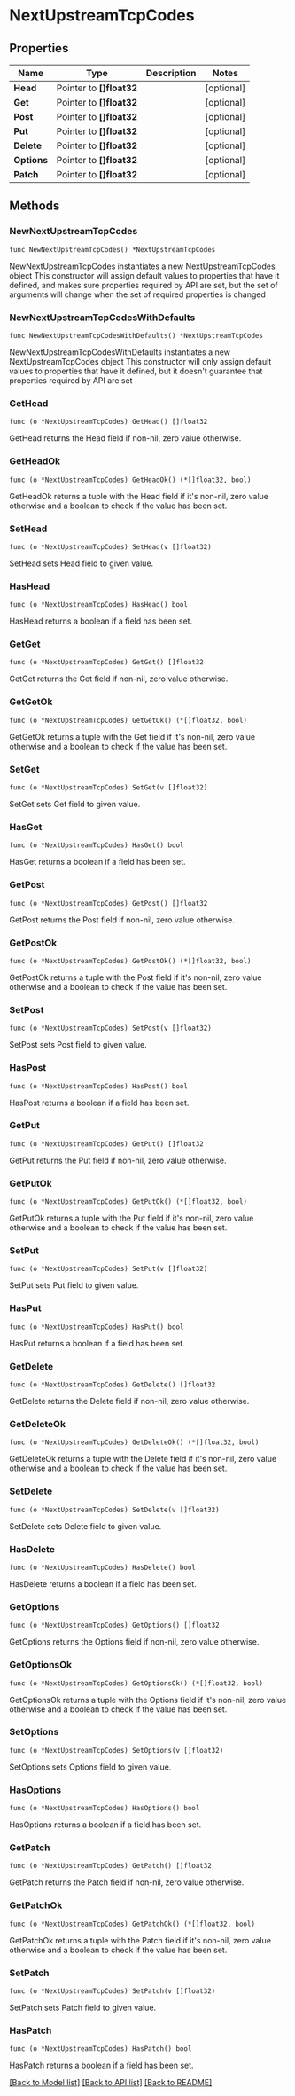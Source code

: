 # NextUpstreamTcpCodes

## Properties

Name | Type | Description | Notes
------------ | ------------- | ------------- | -------------
**Head** | Pointer to **[]float32** |  | [optional] 
**Get** | Pointer to **[]float32** |  | [optional] 
**Post** | Pointer to **[]float32** |  | [optional] 
**Put** | Pointer to **[]float32** |  | [optional] 
**Delete** | Pointer to **[]float32** |  | [optional] 
**Options** | Pointer to **[]float32** |  | [optional] 
**Patch** | Pointer to **[]float32** |  | [optional] 

## Methods

### NewNextUpstreamTcpCodes

`func NewNextUpstreamTcpCodes() *NextUpstreamTcpCodes`

NewNextUpstreamTcpCodes instantiates a new NextUpstreamTcpCodes object
This constructor will assign default values to properties that have it defined,
and makes sure properties required by API are set, but the set of arguments
will change when the set of required properties is changed

### NewNextUpstreamTcpCodesWithDefaults

`func NewNextUpstreamTcpCodesWithDefaults() *NextUpstreamTcpCodes`

NewNextUpstreamTcpCodesWithDefaults instantiates a new NextUpstreamTcpCodes object
This constructor will only assign default values to properties that have it defined,
but it doesn't guarantee that properties required by API are set

### GetHead

`func (o *NextUpstreamTcpCodes) GetHead() []float32`

GetHead returns the Head field if non-nil, zero value otherwise.

### GetHeadOk

`func (o *NextUpstreamTcpCodes) GetHeadOk() (*[]float32, bool)`

GetHeadOk returns a tuple with the Head field if it's non-nil, zero value otherwise
and a boolean to check if the value has been set.

### SetHead

`func (o *NextUpstreamTcpCodes) SetHead(v []float32)`

SetHead sets Head field to given value.

### HasHead

`func (o *NextUpstreamTcpCodes) HasHead() bool`

HasHead returns a boolean if a field has been set.

### GetGet

`func (o *NextUpstreamTcpCodes) GetGet() []float32`

GetGet returns the Get field if non-nil, zero value otherwise.

### GetGetOk

`func (o *NextUpstreamTcpCodes) GetGetOk() (*[]float32, bool)`

GetGetOk returns a tuple with the Get field if it's non-nil, zero value otherwise
and a boolean to check if the value has been set.

### SetGet

`func (o *NextUpstreamTcpCodes) SetGet(v []float32)`

SetGet sets Get field to given value.

### HasGet

`func (o *NextUpstreamTcpCodes) HasGet() bool`

HasGet returns a boolean if a field has been set.

### GetPost

`func (o *NextUpstreamTcpCodes) GetPost() []float32`

GetPost returns the Post field if non-nil, zero value otherwise.

### GetPostOk

`func (o *NextUpstreamTcpCodes) GetPostOk() (*[]float32, bool)`

GetPostOk returns a tuple with the Post field if it's non-nil, zero value otherwise
and a boolean to check if the value has been set.

### SetPost

`func (o *NextUpstreamTcpCodes) SetPost(v []float32)`

SetPost sets Post field to given value.

### HasPost

`func (o *NextUpstreamTcpCodes) HasPost() bool`

HasPost returns a boolean if a field has been set.

### GetPut

`func (o *NextUpstreamTcpCodes) GetPut() []float32`

GetPut returns the Put field if non-nil, zero value otherwise.

### GetPutOk

`func (o *NextUpstreamTcpCodes) GetPutOk() (*[]float32, bool)`

GetPutOk returns a tuple with the Put field if it's non-nil, zero value otherwise
and a boolean to check if the value has been set.

### SetPut

`func (o *NextUpstreamTcpCodes) SetPut(v []float32)`

SetPut sets Put field to given value.

### HasPut

`func (o *NextUpstreamTcpCodes) HasPut() bool`

HasPut returns a boolean if a field has been set.

### GetDelete

`func (o *NextUpstreamTcpCodes) GetDelete() []float32`

GetDelete returns the Delete field if non-nil, zero value otherwise.

### GetDeleteOk

`func (o *NextUpstreamTcpCodes) GetDeleteOk() (*[]float32, bool)`

GetDeleteOk returns a tuple with the Delete field if it's non-nil, zero value otherwise
and a boolean to check if the value has been set.

### SetDelete

`func (o *NextUpstreamTcpCodes) SetDelete(v []float32)`

SetDelete sets Delete field to given value.

### HasDelete

`func (o *NextUpstreamTcpCodes) HasDelete() bool`

HasDelete returns a boolean if a field has been set.

### GetOptions

`func (o *NextUpstreamTcpCodes) GetOptions() []float32`

GetOptions returns the Options field if non-nil, zero value otherwise.

### GetOptionsOk

`func (o *NextUpstreamTcpCodes) GetOptionsOk() (*[]float32, bool)`

GetOptionsOk returns a tuple with the Options field if it's non-nil, zero value otherwise
and a boolean to check if the value has been set.

### SetOptions

`func (o *NextUpstreamTcpCodes) SetOptions(v []float32)`

SetOptions sets Options field to given value.

### HasOptions

`func (o *NextUpstreamTcpCodes) HasOptions() bool`

HasOptions returns a boolean if a field has been set.

### GetPatch

`func (o *NextUpstreamTcpCodes) GetPatch() []float32`

GetPatch returns the Patch field if non-nil, zero value otherwise.

### GetPatchOk

`func (o *NextUpstreamTcpCodes) GetPatchOk() (*[]float32, bool)`

GetPatchOk returns a tuple with the Patch field if it's non-nil, zero value otherwise
and a boolean to check if the value has been set.

### SetPatch

`func (o *NextUpstreamTcpCodes) SetPatch(v []float32)`

SetPatch sets Patch field to given value.

### HasPatch

`func (o *NextUpstreamTcpCodes) HasPatch() bool`

HasPatch returns a boolean if a field has been set.


[[Back to Model list]](HOW-TO.md#documentation-for-models) [[Back to API list]](HOW-TO.md#documentation-for-api-endpoints) [[Back to README]](HOW-TO.md)


